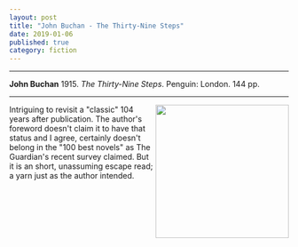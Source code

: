 ```yaml
---
layout: post
title: "John Buchan - The Thirty-Nine Steps"
date: 2019-01-06
published: true
category: fiction
---
```



***
<b>John Buchan</b> 1915. _The Thirty-Nine Steps_. Penguin: London. 144 pp.

***

<img align="right" width="240" src="https://images.penguinrandomhouse.com/cover/9780141441177" alt="">  

Intriguing to revisit a "classic" 104 years after publication.  The author's foreword doesn't claim it to have that status and I agree, certainly doesn't belong in the "100 best novels" as The Guardian's recent survey claimed.  But it is an short, unassuming escape read; a yarn just as the author intended.   
